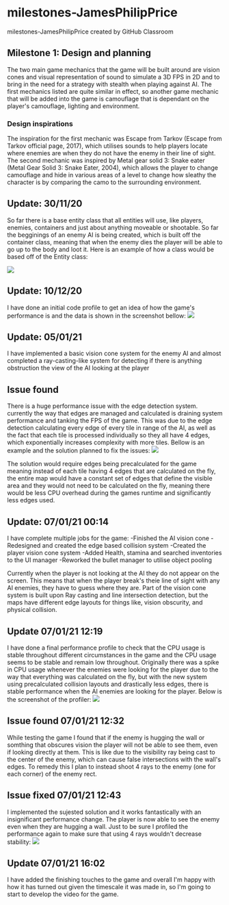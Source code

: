 # milestones-JamesPhilipPrice
milestones-JamesPhilipPrice created by GitHub Classroom
## Milestone 1: Design and planning
The two main game mechanics that the game will be built around are vision cones and visual representation of sound to simulate a 3D FPS in 2D and to bring in the need for a strategy with stealth when playing against AI. The first mechanics listed are quite similar in effect, so another game mechanic that will be added into the game is camouflage that is dependant on the player's camouflage, lighting and environment.

### Design inspirations
The inspiration for the first mechanic was Escape from Tarkov (Escape from Tarkov official page, 2017), which utilises sounds to help players locate where enemies are when they do not have the enemy in their line of sight.
The second mechanic was inspired by Metal gear solid 3: Snake eater (Metal Gear Solid 3: Snake Eater, 2004), which allows the player to change camouflage and hide in various areas of a level to change how sleathy the character is by comparing the camo to the surrounding environment.

## Update: 30/11/20
So far there is a base entity class that all entities will use, like players, enemies, containers and just about anything moveable or shootable.
So far the begginings of an enemy AI is being created, which is built off the container class, meaning that when the enemy dies the player will be able to go up to the body and loot it.
Here is an example of how a class would be based off of the Entity class:

<img src="Documentation_assets/diagrams/class.png?raw=true"/>

## Update: 10/12/20
I have done an initial code profile to get an idea of how the game's performance is and the data is shown in the screenshot bellow:
<img src="Documentation_assets/diagrams/codeProfile1.png?raw=true"/>

## Update: 05/01/21
I have implemented a basic vision cone system for the enemy AI and almost completed a ray-casting-like system for detecting if there is anything obstruction the view of the AI looking at the player

## Issue found
There is a huge performance issue with the edge detection system. currently the way that edges are managed and calculated is draining system performance and tanking the FPS of the game. This was due to the edge detection calculating every edge of every tile in range of the AI, as well as the fact that each tile is processed individually so they all have 4 edges, which exponentially increases complexity with more tiles. Bellow is an example and the solution planned to fix the issues:
<img src="Documentation_assets/diagrams/demo.png?raw=true"/>

The solution would require edges being precalculated for the game meaning instead of each tile having 4 edges that are calculated on the fly, the entire map would have a constant set of edges that define the visible area and they would not need to be calculated on the fly, meaning there would be less CPU overhead during the games runtime and significantly less edges used.

## Update: 07/01/21 00:14
I have complete multiple jobs for the game:
-Finished the AI vision cone
-Redesigned and created the edge based collision system
-Created the player vision cone system
-Added Health, stamina and searched inventories to the UI manager
-Reworked the bullet manager to utilise object pooling

Currently when the player is not looking at the AI they do not appear on the screen. This means that when the player break's theie line of sight with any AI enemies, they have to guess where they are.
Part of the vision cone system is built upon Ray casting and line intersection detection, but the maps have different edge layouts for things like, vision obscurity, and physical collision.

## Update 07/01/21 12:19
I have done a final performance profile to check that the CPU usage is stable throughout different circumstances in the game and the CPU usage seems to be stable and remain low throughout. Originally there was a spike in CPU usage whenever the enemies were looking for the player due to the way that everything was calculated on the fly, but with the new system using precalculated collision layouts and drastically less edges, there is stable performance when the AI enemies are looking for the player. Below is the screenshot of the profiler:
<img src="Documentation_assets/diagrams/codeProfile_Release.png?raw=true"/>

## Issue found 07/01/21 12:32
While testing the game I found that if the enemy is hugging the wall or somthing that obscures vision the player will not be able to see them, even if looking directly at them. This is like due to the visibility ray being cast to the center of the enemy, which can cause false intersections with the wall's edges. To remedy this I plan to instead shoot 4 rays to the enemy (one for each corner) of the enemy rect.

## Issue fixed 07/01/21 12:43
I implemented the sujested solution and it works fantastically with an insignificant performance change. The player is now able to see the enemy even when they are hugging a wall. Just to be sure I profiled the performance again to make sure that using 4 rays wouldn't decrease stability:
<img src="Documentation_assets/diagrams/codeProfile_Release2.png?raw=true"/>

## Update 07/01/21 16:02
I have added the finishing touches to the game and overall I'm happy with how it has turned out given the timescale it was made in, so I'm going to start to develop the video for the game.
